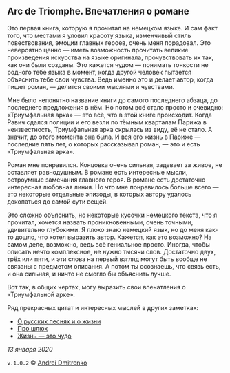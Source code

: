 ## Arc de Triomphe. Впечатления о романе

Это первая книга, которую я прочитал на немецком языке. И сам факт того, что местами я уловил красоту языка, изменчивый стиль повествования, эмоции главных героев, очень меня порадовал. Это невероятно ценно &mdash; иметь возможность прочитать великие произведения искусства на языке оригинала, прочувствовать их так, как они были созданы. Это кажется чудом &mdash; понимать тонкости не родного тебе языка в момент, когда другой человек пытается объяснить тебе свои чувства. Ведь именно это и делает автор, когда пишет роман, &mdash; делится своими мыслями и чувствами.

Мне было непонятно название книги до самого последнего абзаца, до последнего предложения в нём. Но потом всё стало просто и очевидно: &laquo;Триумфальная арка&raquo; &mdash; это всё, что в этой книге происходит. Когда Равич сдался полиции и его везли по тёмным кварталам Парижа в неизвестность, Триумфальная арка скрылась из виду, её не стало. А значит, до этого момента она была. И вся его жизнь в Париже &mdash; последние пять лет, о которых рассказывал роман, &mdash; это и есть &laquo;Триумфальная арка&raquo;.

Роман мне понравился. Концовка очень сильная, задевает за живое, не оставляет равнодушным. В романе есть интересные мысли, остроумные замечания главного героя. В романе есть достаточно интересная любовная линия. Но что мне понравилось больше всего &mdash; это некоторые отдельные эпизоды, в которых автору удалось докопаться до самой сути вещей.

Это сложно объяснить, но некоторые кусочки немецкого текста, что я прочитал, хочется назвать проникновенными, очень точными, удивительно глубокими. Я плохо знаю немецкий язык, но до меня как-то дошло, что хотел выразить автор. Кажется, как это возможно? На самом деле, возможно, ведь всё гениальное просто. Иногда, чтобы описать нечто комплексное, не нужно тысячи слов. Достаточно двух, трёх или пяти, и эти слова на первый взгляд могут быть вообще не связаны с предметом описания. А потом ты осознаешь, что связь есть, и она сильная, и ничто не смогло бы объяснить лучше.

Вот так, в общих чертах, могу выразить свои впечатления о &laquo;Триумфальной арке&raquo;.

Ряд прекрасных цитат и интересных мыслей в других заметках:
- [О русских песнях и о жизни](russians.md)
- [Про шлюх](huren.md)
- [Жизнь &mdash; это чудо](miracle.md)

_13 января 2020_

`v.1.0.2` &copy; [Andrei Dmitrenko](https://admitrenko.github.io/blog)

